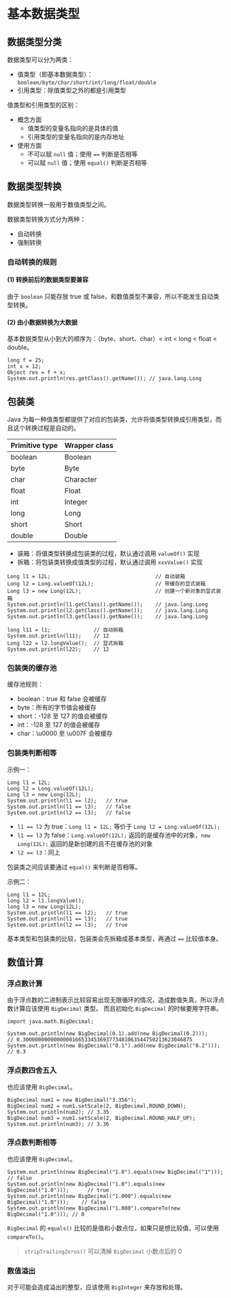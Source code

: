 # 基本数据类型

## 数据类型分类

数据类型可以分为两类：

- 值类型（即基本数据类型）：`boolean/byte/char/short/int/long/float/double`
- 引用类型：除值类型之外的都是引用类型

值类型和引用类型的区别：

- 概念方面
    - 值类型的变量名指向的是具体的值
    - 引用类型的变量名指向的是内存地址
- 使用方面
    - 不可以赋 `null` 值；使用 `==` 判断是否相等
    - 可以赋 `null` 值；使用 `equal()` 判断是否相等

## 数据类型转换

数据类型转换一般用于数值类型之间。

数据类型转换方式分为两种：

- 自动转换
- 强制转换

### 自动转换的规则

#### (1) 转换前后的数据类型要兼容

由于 `boolean` 只能存放 true 或 false，和数值类型不兼容，所以不能发生自动类型转换。

#### (2) 由小数据转换为大数据

基本数据类型从小到大的顺序为：（byte、short、char）< int < long < float < double。

```
long f = 25;
int x = 12;
Object res = f + x;
System.out.println(res.getClass().getName()); // java.lang.Long
```

## 包装类

Java 为每一种值类型都提供了对应的包装类，允许将值类型转换成引用类型，而且这个转换过程是自动的。

|Primitive type|    Wrapper class|
| ------- | ---- |
|boolean|    Boolean|
|byte|    Byte|
|char|    Character|
|float|    Float|
|int|    Integer|
|long|    Long|
|short|    Short|
|double|    Double|

- 装箱：将值类型转换成包装类的过程，默认通过调用 `valueOf()` 实现
- 拆箱：将包装类转换成值类型的过程，默认通过调用 `xxxValue()` 实现

```
Long l1 = 12L;                                  // 自动装箱
Long l2 = Long.valueOf(12L);                    // 带缓存的显式装箱
Long l3 = new Long(12L);                        // 创建一个新对象的显式装箱
System.out.println(l1.getClass().getName());    // java.lang.Long
System.out.println(l2.getClass().getName());    // java.lang.Long
System.out.println(l3.getClass().getName());    // java.lang.Long

long l11 = l1;              // 自动拆箱
System.out.println(l11);    // 12
Long l22 = l2.longValue();  // 显式拆箱
System.out.println(l22);    // 12
```

### 包装类的缓存池

缓存池规则：

- boolean：true 和 false 会被缓存
- byte：所有的字节值会被缓存
- short：-128 至 127 的值会被缓存
- int：-128 至 127 的值会被缓存
- char：\u0000 至 \u007F 会被缓存

### 包装类判断相等

示例一：

```
Long l1 = 12L;
Long l2 = Long.valueOf(12L);
Long l3 = new Long(12L);
System.out.println(l1 == l2);   // true
System.out.println(l1 == l3);   // false
System.out.println(l2 == l3);   // false
```

- `l1 == l2` 为 true：`Long l1 = 12L;` 等价于 `Long l2 = Long.valueOf(12L);`
- `l1 == l3` 为 false：`Long.valueOf(12L);` 返回的是缓存池中的对象，`new Long(12L);`
  返回的是新创建的且不在缓存池的对象
- `l2 == l3`：同上

包装类之间应该要通过 `equal()` 来判断是否相等。

示例二：

```
Long l1 = 12L;
long l2 = l1.longValue();
long l3 = new Long(12L);
System.out.println(l1 == l2);   // true
System.out.println(l1 == l3);   // true
System.out.println(l2 == l3);   // true
```

基本类型和包装类的比较，包装类会先拆箱成基本类型，再通过 `==` 比较值本身。

## 数值计算

### 浮点数计算

由于浮点数的二进制表示比较容易出现无限循环的情况，造成数值失真，所以浮点数计算应该使用 `BigDecimal` 类型。 而且初始化 `BigDecimal` 的时候要用字符串。

```
import java.math.BigDecimal;

System.out.println(new BigDecimal(0.1).add(new BigDecimal(0.2)));     // 0.3000000000000000166533453693773481063544750213623046875 
System.out.println(new BigDecimal("0.1").add(new BigDecimal("0.2"))); // 0.3
```

### 浮点数四舍五入

也应该使用 `BigDecimal`。

```
BigDecimal num1 = new BigDecimal("3.356");
BigDecimal num2 = num1.setScale(2, BigDecimal.ROUND_DOWN);
System.out.println(num2); // 3.35
BigDecimal num3 = num1.setScale(2, BigDecimal.ROUND_HALF_UP);
System.out.println(num3); // 3.36
```

### 浮点数判断相等

也应该使用 `BigDecimal`。

```
System.out.println(new BigDecimal("1.0").equals(new BigDecimal("1")));        // false
System.out.println(new BigDecimal("1.0").equals(new BigDecimal("1.0")));      // true
System.out.println(new BigDecimal("1.000").equals(new BigDecimal("1.0")));    // false
System.out.println(new BigDecimal("1.000").compareTo(new BigDecimal("1.0"))); // 0
```

`BigDecimal` 的 `equals()` 比较的是值和小数点位，如果只是想比较值，可以使用 `compareTo()`。

> `stripTrailingZeros()` 可以清掉 `BigDecimal` 小数点后的 0

### 数值溢出

对于可能会造成溢出的整型，应该使用 `BigInteger` 来存放和处理。